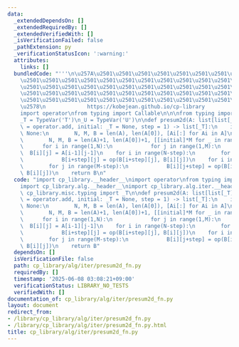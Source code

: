 ```yaml
---
data:
  _extendedDependsOn: []
  _extendedRequiredBy: []
  _extendedVerifiedWith: []
  _isVerificationFailed: false
  _pathExtension: py
  _verificationStatusIcon: ':warning:'
  attributes:
    links: []
  bundledCode: "'''\n\u257A\u2501\u2501\u2501\u2501\u2501\u2501\u2501\u2501\u2501\u2501\
    \u2501\u2501\u2501\u2501\u2501\u2501\u2501\u2501\u2501\u2501\u2501\u2501\u2501\
    \u2501\u2501\u2501\u2501\u2501\u2501\u2501\u2501\u2501\u2501\u2501\u2501\u2501\
    \u2501\u2501\u2501\u2501\u2501\u2501\u2501\u2501\u2501\u2501\u2501\u2501\u2501\
    \u2501\u2501\u2501\u2501\u2501\u2501\u2501\u2501\u2501\u2501\u2501\u2501\u2501\
    \u2578\n             https://kobejean.github.io/cp-library               \n'''\n\
    import operator\nfrom typing import Callable\n\n\nfrom typing import TypeVar\n\
    _T = TypeVar('T')\n_U = TypeVar('U')\n\ndef presum2d(A: list[list[_T]], op: Callable[[_T,_T],_T]\
    \ = operator.add, initial: _T = None, step = 1) -> list[_T]:\n    if initial is\
    \ None:\n        N, M, B = len(A), len(A[0]), [Ai[:] for Ai in A]\n    else:\n\
    \        N, M, B = len(A)+1, len(A[0])+1, [[initial]*M for _ in range(N)]\n  \
    \      for i in range(1,N):\n            for j in range(1,M):\n              \
    \  B[i][j] = A[i-1][j-1]\n    for i in range(N-step):\n        for j in range(M):\n\
    \            B[i+step][j] = op(B[i+step][j], B[i][j])\n    for i in range(N):\n\
    \        for j in range(M-step):\n            B[i][j+step] = op(B[i][j+step],\
    \ B[i][j])\n    return B\n"
  code: "import cp_library.__header__\nimport operator\nfrom typing import Callable\n\
    import cp_library.alg.__header__\nimport cp_library.alg.iter.__header__\nfrom\
    \ cp_library.misc.typing import _T\n\ndef presum2d(A: list[list[_T]], op: Callable[[_T,_T],_T]\
    \ = operator.add, initial: _T = None, step = 1) -> list[_T]:\n    if initial is\
    \ None:\n        N, M, B = len(A), len(A[0]), [Ai[:] for Ai in A]\n    else:\n\
    \        N, M, B = len(A)+1, len(A[0])+1, [[initial]*M for _ in range(N)]\n  \
    \      for i in range(1,N):\n            for j in range(1,M):\n              \
    \  B[i][j] = A[i-1][j-1]\n    for i in range(N-step):\n        for j in range(M):\n\
    \            B[i+step][j] = op(B[i+step][j], B[i][j])\n    for i in range(N):\n\
    \        for j in range(M-step):\n            B[i][j+step] = op(B[i][j+step],\
    \ B[i][j])\n    return B"
  dependsOn: []
  isVerificationFile: false
  path: cp_library/alg/iter/presum2d_fn.py
  requiredBy: []
  timestamp: '2025-06-08 03:08:21+09:00'
  verificationStatus: LIBRARY_NO_TESTS
  verifiedWith: []
documentation_of: cp_library/alg/iter/presum2d_fn.py
layout: document
redirect_from:
- /library/cp_library/alg/iter/presum2d_fn.py
- /library/cp_library/alg/iter/presum2d_fn.py.html
title: cp_library/alg/iter/presum2d_fn.py
---
```

